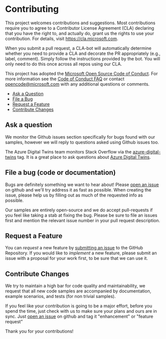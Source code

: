 # Contributing

This project welcomes contributions and suggestions.  Most contributions require you to agree to a
Contributor License Agreement (CLA) declaring that you have the right to, and actually do, grant us
the rights to use your contribution. For details, visit https://cla.microsoft.com.

When you submit a pull request, a CLA-bot will automatically determine whether you need to provide
a CLA and decorate the PR appropriately (e.g., label, comment). Simply follow the instructions
provided by the bot. You will only need to do this once across all repos using our CLA.

This project has adopted the [Microsoft Open Source Code of Conduct](https://opensource.microsoft.com/codeofconduct/).
For more information see the [Code of Conduct FAQ](https://opensource.microsoft.com/codeofconduct/faq/) or
contact [opencode@microsoft.com](mailto:opencode@microsoft.com) with any additional questions or comments.

 - [Ask a Question](#askaquestion)
 - [File a Bug](#bug)
 - [Request a Feature](#feature)
 - [Contribute Changes](#contribute)

## <a name="askaquestion"></a> Ask a question
We monitor the Github issues section specifically for bugs found with our samples, however we will reply to questions asked using Github issues too.

The Azure Digital Twins team monitors Stack Overflow via the [azure-digital-twins](http://stackoverflow.com/questions/tagged/azure-digital-twins) tag. It is a great place to ask questions about [Azure Digital Twins](https://azure.microsoft.com/en-us/services/digital-twins/).

## <a name="bug"></a> File a bug (code or documentation)

Bugs are definitely something we want to hear about! Please [open an issue](https://github.com/Azure-Samples/digital-twins-samples-csharp/issues/new) on github and we'll try address it as fast as possible.  When creating the issue, please help us by filling out as much of the requested info as possible.

Our samples are entirely open-source and we do accept pull-requests if you feel like taking a stab at fixing the bug. Please be sure to file an issues first and mention the relevant issue number in your pull request description.

## <a name="feature"></a> Request a Feature
You can *request* a new feature by [submitting an issue](https://github.com/Azure-Samples/digital-twins-samples-csharp/issues/new) to the GitHub Repository. If you would like to *implement* a new feature, please submit an issue with
a proposal for your work first, to be sure that we can use it.

## <a name="contribute"></a> Contribute Changes

We try to maintain a high bar for code quality and maintainability, we request that all new code samples are accompanied by documentation, example scenarios, and tests (for non trivial samples).

If you feel like your contribution is going to be a major effort, before you spend the time, just check with us to make sure your plans and ours are in sync.  Just [open an issue](https://github.com/Azure-Samples/digital-twins-samples-csharp/issues/new) on github and tag it "enhancement" or "feature request"

Thank you for your contributions!
